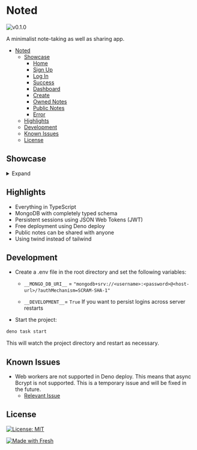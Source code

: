 # Noted

![v0.1.0](https://img.shields.io/badge/version-v0.1.0-green.svg)

A minimalist note-taking as well as sharing app.

- [Noted](#noted)
  - [Showcase](#showcase)
    - [Home](#home)
    - [Sign Up](#sign-up)
    - [Log In](#log-in)
    - [Success](#success)
    - [Dashboard](#dashboard)
    - [Create](#create)
    - [Owned Notes](#owned-notes)
    - [Public Notes](#public-notes)
    - [Error](#error)
  - [Highlights](#highlights)
  - [Development](#development)
  - [Known Issues](#known-issues)
  - [License](#license)

## Showcase

<details>
  <summary>
  Expand
  </summary>

### Home

  ![Home](.github/images/home.png)

### Sign Up

  ![Home](.github/images/signup.png)

### Log In

  ![Login](.github/images/login.png)

### Success
  
  ![Success](.github/images/success.png)

### Dashboard
  
  ![Dashboard](.github/images/dashboard.png)

### Create

  ![Create](.github/images/create.png)

### Owned Notes

  ![Owned Notes](.github/images/ownedNote.png)

### Public Notes
  
  ![Public Notes](.github/images/publicNote.png)
  
### Error

  ![Error](.github/images/error.png)
</details>

## Highlights

- Everything in TypeScript
- MongoDB with completely typed schema
- Persistent sessions using JSON Web Tokens (JWT)
- Free deployment using Deno deploy
- Public notes can be shared with anyone
- Using twind instead of tailwind

## Development

- Create a .env file in the root directory and set the following variables:
  - `__MONGO_DB_URI__` = `"mongodb+srv://<username>:<password>@<host-url>/?authMechanism=SCRAM-SHA-1"`

  - ` __DEVELOPMENT__ `= `True` If you want to persist logins across server restarts

- Start the project:

```bash
deno task start
```

This will watch the project directory and restart as necessary.

## Known Issues

- Web workers are not supported in Deno deploy. This means that async Bcrypt is not supported. This is a temporary issue and will be fixed in the future.
  - [Relevant Issue](https://github.com/JamesBroadberry/deno-bcrypt/issues/26)

## License

[![License: MIT](https://img.shields.io/badge/License-MIT-yellow.svg)](https://opensource.org/licenses/MIT)

[![Made with Fresh](https://fresh.deno.dev/fresh-badge-dark.svg)](https://fresh.deno.dev)
